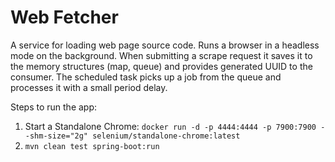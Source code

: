 # Web Fetcher

A service for loading web page source code. Runs a browser in a headless mode on the background.
When submitting a scrape request it saves it to the memory structures (map, queue) and provides generated UUID to the consumer.
The scheduled task picks up a job from the queue and processes it with a small period delay.

Steps to run the app:

1. Start a Standalone
   Chrome: `docker run -d -p 4444:4444 -p 7900:7900 --shm-size="2g" selenium/standalone-chrome:latest`
2. `mvn clean test spring-boot:run`